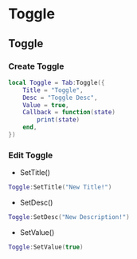 # Toggle

## Toggle
### Create Toggle
```lua
local Toggle = Tab:Toggle({
    Title = "Toggle",
    Desc = "Toggle Desc",
    Value = true,
    Callback = function(state)
        print(state)
    end,
})
```

### Edit Toggle
- SetTitle()
```lua
Toggle:SetTitle("New Title!")
```
- SetDesc()
```lua
Toggle:SetDesc("New Description!")
```

- SetValue()
```lua
Toggle:SetValue(true)
```
